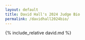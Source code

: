 ```yaml
---
layout: default
title: David Hall's 2024 Judge Bio
permalink: /davidhall2024bio/
---
```


{% include_relative david.md %}